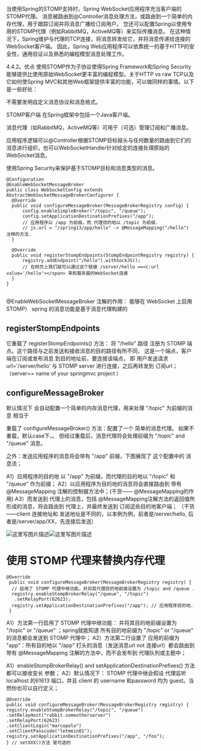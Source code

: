 
当使用Spring的STOMP支持时，Spring WebSocket应用程序充当客户端的STOMP代理。
消息被路由到@Controller消息处理方法，或路由到一个简单的内存代理，用于跟踪订阅并将消息广播给订阅用户。
您还可以配置Spring以使用专用的STOMP代理（例如RabbitMQ，ActiveMQ等）来实际传播消息。
在这种情况下，Spring维护与代理的TCP连接，将消息转发给它，并将消息传递给连接的WebSocket客户端。
因此，Spring Web应用程序可以依靠统一的基于HTTP的安全性，通用验证以及熟悉的编程模型消息处理工作。




4.4.2。优点
使用STOMP作为子协议使得Spring Framework和Spring Security能够提供比使用原始WebSocket更丰富的编程模型。关于HTTP vs raw TCP以及它如何使Spring MVC和其他Web框架提供丰富的功能，可以做同样的事情。以下是一些好处：

不需要发明自定义消息协议和消息格式。

STOMP客户端 在Spring框架中包括一个Java客户端。

消息代理（如RabbitMQ，ActiveMQ等）可用于（可选）管理订阅和广播消息。

应用程序逻辑可以@Controller根据STOMP目标报头与任何数量的路由到它们的消息进行组织，也可以WebSocketHandler针对给定的连接处理原始的WebSocket消息。

使用Spring Security来保护基于STOMP目标和消息类型的消息。






```
@Configuration  
@EnableWebSocketMessageBroker  
public class WebSocketConfig extends AbstractWebSocketMessageBrokerConfigurer {  
  @Override  
  public void configureMessageBroker(MessageBrokerRegistry config) {  
      config.enableSimpleBroker("/topic", "/queue");  
      config.setApplicationDestinationPrefixes("/app");  
      // 应用程序以 /app 为前缀，而 代理目的地以 /topic 为前缀.  
      // js.url = "/spring13/app/hello" -> @MessageMapping("/hello") 注释的方法.  
  }  
  
  @Override  
  public void registerStompEndpoints(StompEndpointRegistry registry) {  
      registry.addEndpoint("/hello").withSockJS();  
      // 在网页上我们就可以通过这个链接 /server/hello ==<c:url value='/hello'></span> 来和服务器的WebSocket连接  
  }  
}  
```

## 

@EnableWebSocketMessageBroker 注解的作用： 能够在 WebSocket 上启用 STOMP）
spring 的消息功能是基于消息代理构建的

## registerStompEndpoints

它重载了 registerStompEndpoints() 方法：
将 "/hello" 路径 注册为 STOMP 端点。这个路径与之前发送和接收消息的目的路径有所不同， 
这是一个端点，客户端在订阅或发布消息 到目的地址前，要连接该端点，
即 用户发送请求 url='/server/hello' 与 STOMP server 进行连接，之后再转发到 订阅url；（server== name of your springmvc project ）

## configureMessageBroker


默认情况下
    会自动配置一个简单的内存消息代理，用来处理 "/topic" 为前缀的消息
    相当于


重载了 configureMessageBroker() 方法：配置了一个 简单的消息代理。
如果不重载，默认case下，。
但经过重载后，消息代理将会处理前缀为 "/topic" and "/queue" 消息。


之外：发送应用程序的消息将会带有 "/app" 前缀，下图展现了 这个配置中的 消息流；



A1）应用程序的目的地 以 "/app" 为前缀，而代理的目的地以 "/topic" 和 "/queue" 作为前缀；
A2）以应用程序为目的地的消息将会直接路由到 带有 @MessageMapping 注解的控制器方法中；(干货—— @MessageMapping的作用)
A3）而发送到 代理上的消息，包括 @MessageMapping注解方法的返回值所形成的消息，将会路由到 代理上，并最终发送到 订阅这些目的地客户端；
（干货——client 连接地址和 发送地址是不同的，以本例为例，前者是/server/hello, 后者是/server/app/XX，先连接后发送）



![这里写图片描述](http://img.blog.csdn.net/20180131144953495?watermark/2/text/aHR0cDovL2Jsb2cuY3Nkbi5uZXQvcm9kX2pvaG4=/font/5a6L5L2T/fontsize/400/fill/I0JBQkFCMA==/dissolve/70/gravity/SouthEast)![这里写图片描述](http://img.blog.csdn.net/20180117101907667?watermark/2/text/aHR0cDovL2Jsb2cuY3Nkbi5uZXQvcm9kX2pvaG4=/font/5a6L5L2T/fontsize/400/fill/I0JBQkFCMA==/dissolve/70/gravity/SouthEast)


# 使用 STOMP 代理来替换内存代理

```
@Override  
 public void configureMessageBroker(MessageBrokerRegistry registry) {  
  // 启用了 STOMP 代理中继功能，并将其代理目的地前缀设置为 /topic and /queue .  
  registry.enableStompBrokerRelay("/queue", "/topic")  
   .setRelayPort(62623);  
  registry.setApplicationDestinationPrefixes("/app"); // 应用程序目的地.  
 } 
```

A1）方法第一行启用了 STOMP 代理中继功能： 并将其目的地前缀设置为 "/topic" or "/queue" ；spring就能知道 所有目的地前缀为 "/topic" or "/queue" 的消息都会发送到 STOMP 代理中；
A2）方法第二行设置了 应用的前缀为 "app"：所有目的地以 "/app" 打头的消息（发送消息url not 连接url）都会路由到 带有 @MessageMapping 注解的方法中，而不会发布到 代理队列或主题中；


A1）enableStompBrokerRelay() and setApplicationDestinationPrefixes() 方法都可以接收变长 参数；
A2）默认情况下： STOMP 代理中继会假设 代理监听 localhost 的61613 端口，并且 client 的 username 和password 均为 guest。当然你也可以自行定义；

```
@Override  
public void configureMessageBroker(MessageBrokerRegistry registry) {  
registry.enableStompBrokerRelay("/topic", "/queue")  
.setRelayHost("rabbit.someotherserver")  
.setRelayPort(62623)  
.setClientLogin("marcopolo")  
.setClientPasscode("letmein01");  
registry.setApplicationDestinationPrefixes("/app", "/foo");  
} // setXXX()方法 是可选的  
```









